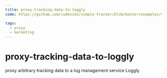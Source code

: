 ```yaml
---
title: proxy-tracking-data-to-loggly
code: https://github.com/codeniko/simple-tracker/blob/master/examples/server-examples/aws-lambda/track.js

tags: 
  - proxy
  - marketing
---
```


# proxy-tracking-data-to-loggly

proxy arbitrary tracking data to a log management service Loggly 
